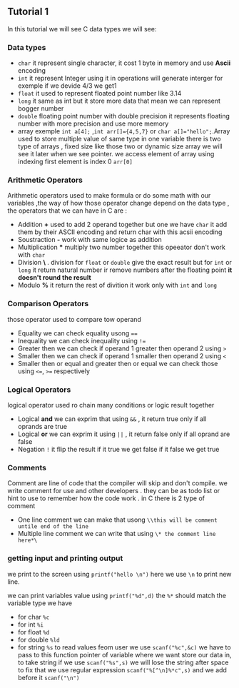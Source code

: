
## Tutorial 1

In this tutorial we will see C data types we will see:
### Data types 
* ``char`` it represent single character, it cost 1 byte in memory and use **Ascii** encoding 
* ``int`` it represent Integer using it in operations will generate interger
  for exemple if we devide 4/3 we get1
* ``float`` it used to represent floated point number like 3.14 
* ``long`` it same as int but it store more data that mean we can represent bogger number
* ``double`` floating point number with double precision it represents floating number with more precision and use more memory 
* array exemple ``int a[4];`` ,``int arr[]={4,5,7}`` or ``char a[]="hello";``.Array used to store multiple value of same type in one variable there is two type of arrays , fixed size like those two or dynamic size array we will see it later when we see pointer. we access element of array using indexing first element is index 0 ``arr[0]``
### Arithmetic Operators

Arithmetic operators used to make formula or do some math with our variables ,the way of how those operator change depend on the data type , the operators that we can have in C are :
* Addition **+** used to add 2 operand together but one we have ``char`` it add them by their ASCII encoding and return char with this acsii encoding
* Soustraction **-** work with same logice as addition
* Multiplication **\*** multiply two number together this opeeator don't work with ``char``
* Division **\\** . division for ``float`` or ``double`` give the exact result but for ``int`` or ``long`` it return natural number ir remove numbers after the floating point **it doesn't round the result**
* Modulo **%** it return the rest of divition it work only with ``int`` and ``long``
### Comparison Operators
those operator used to compare tow operand
* Equality we can check equality usong ``==``
* Inequality we can check inequality using ``!=``
* Greater then we can check if operand 1 greater then operand 2 using ``>``
* Smaller then we can check if operand 1 smaller then operand 2 using ``<``
* Smaller then or equal and greater then or equal we can check those using ``<=``, ``>=`` respectively 

### Logical Operators
logical operator used ro chain many conditions or logic result together 
* Logical **and** we can exprim that using ``&&`` , it return true only if all oprands are true 
* Logical **or** we can exprim it using ``||`` , it return false only if all oprand are false 
* Negation ``!``  it flip the result if it true we get false if it false we get true 
### Comments
Comment are line of code that the compiler will skip and don't compile. we write comment for use and other developers . they can be as todo list or hint to use to remember how the code work . in C there is 2 type of comment 
* One line comment we can make that usong ``\\this will be comment untile end of the line``
* Multiple line comment we can write that using ``\* the comment line here*\``
### getting input and printing output
we print to the screen using ``printf("hello \n")`` here we use ``\n`` to print new line.

we can print variables value using ``printf("%d",d)`` the ``%*`` should match the variable type we have
* for char ``%c``
* for int ``%i``
* for float ``%d``
* for double ``%ld``
* for string ``%s``
to read values feom user we use ``scanf("%c",&c)`` we have to pass to this function pointer of variable where we want store our data in, to take string if we use ``scanf("%s",s)`` we will lose the string after space
to fix that we use regular expression ``scanf("%[^\n]%*c",s)`` and we add before it ``scanf("\n")``

